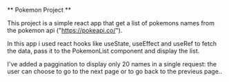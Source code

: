 ** Pokemon Project **

This project is a simple react app that get a list of pokemons names from the pokemon api ("https://pokeapi.co/").

In this app i used react hooks like useState, useEffect and useRef to fetch the data, pass it to the PokemonList component and display the list.

I've added a paggination to display only 20 names in a single request: the user can choose to go to the next page or to go back to the previeus page..
